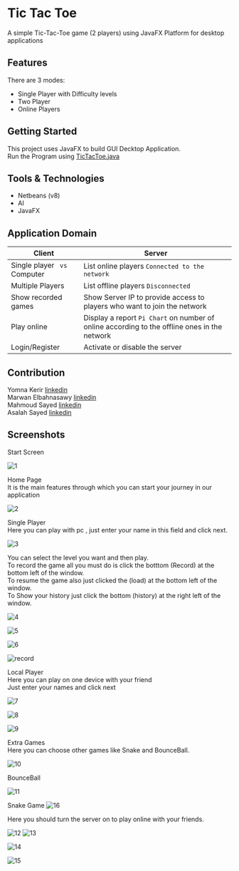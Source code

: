 
# Tic Tac Toe
A simple Tic-Tac-Toe game (2 players) using JavaFX Platform for desktop applications




## Features
There are 3 modes:

- Single Player with Difficulty levels
- Two Player
- Online Players
## Getting Started
This project uses JavaFX to build GUI Decktop Application.\
Run the Program using [TicTacToe.java](https://github.com/MarwanElbahnasawy/Tic-Tac-Toe.git)
## Tools & Technologies

- Netbeans (v8)
- AI 
- JavaFX
## Application Domain

|  Client       |     Server    |  
| ------------- | ------------- |
| Single player ` vs`  Computer       | List online players `Connected to the network`       | 
| Multiple Players         | List offline players `Disconnected`     | 
| Show recorded games        | Show Server IP to provide access to players who want to join the network | 
| Play online    | Display a report `Pi Chart` on number of online according to the offline ones in the network       | 
| Login/Register   | Activate or disable the server        | 


## Contribution


Yomna Kerir [linkedin](https://www.linkedin.com/in/yomna-kerir-2117381ba/)\
Marwan Elbahnasawy [linkedin](https://www.linkedin.com/in/marwan-elbahnasawy/)\
Mahmoud Sayed [linkedin](https://www.linkedin.com/in/mahmoud-awad-67388b140/)\
Asalah Sayed [linkedin](https://www.linkedin.com/in/asalah-sayed-b330a9243/)

## Screenshots



Start Screen 

![1](https://user-images.githubusercontent.com/76075022/208742738-3189df77-eb33-420d-9b83-96c3621d1965.PNG)

Home Page\
It is the main features through which you can start your journey in our application

![2](https://user-images.githubusercontent.com/76075022/208742742-a6c714a7-1043-4f16-962c-350659bc8c6e.PNG)

Single Player\
Here you can play with pc , just enter your name in this field and click next.

![3](https://user-images.githubusercontent.com/76075022/208742750-1191b628-160f-4127-acb6-8bb3383c08df.PNG)


You can select the level you want and then play.\
To record the game all you must do is click the botttom (Record) at the bottom left of the window.\
To resume the game also just clicked the (load) at the bottom left of the window.\
To Show your history just click the bottom (history) at the right left of the window.

![4](https://user-images.githubusercontent.com/76075022/208742751-d9e9c344-ea3d-43cd-bc9f-6c819b1f0ca4.PNG)


![5](https://user-images.githubusercontent.com/76075022/208742754-17ea8c87-85c7-4b29-94d5-22b198d62fea.PNG)


![6](https://user-images.githubusercontent.com/76075022/208742757-637ed55e-6c6c-4406-a8f6-999bd5f0fabb.PNG)

![record](https://user-images.githubusercontent.com/76075022/208892669-b84ecfee-1449-47da-a01f-8317c479671d.jpeg)


Local Player\
Here you can play on one device with your friend\
Just enter your names and click next

![7](https://user-images.githubusercontent.com/76075022/208742768-d25ee5b0-c717-4c2f-8778-b75b4b8cfb4c.PNG)

![8](https://user-images.githubusercontent.com/76075022/208742771-19bc06b2-21aa-466a-bb19-a14b010544dc.PNG)


![9](https://user-images.githubusercontent.com/76075022/208742775-1695653b-4b88-4e61-a4b9-7cb942aa7373.PNG)


Extra Games\
Here you can choose other games like Snake and BounceBall.

![10](https://user-images.githubusercontent.com/76075022/208742714-3ace9d4a-a60c-4c47-a78b-2b519dd42c75.PNG)


BounceBall

![11](https://user-images.githubusercontent.com/76075022/208742725-4519884f-82e3-4914-95d0-e3d60abb57c0.PNG)

Snake Game
![16](https://user-images.githubusercontent.com/76075022/208750570-2687fcd4-cf88-4700-b265-ad79b78fabf8.PNG)

Here you should turn the server on to play online with your friends.

![12](https://user-images.githubusercontent.com/76075022/208742727-6b3d964a-9ec8-4211-9c62-7b26e6854f2b.PNG)
![13](https://user-images.githubusercontent.com/76075022/208742730-258f4a6b-eb9e-4f41-835b-7e8fd19c07aa.PNG)

![14](https://user-images.githubusercontent.com/76075022/208742735-05dcadd0-f4b4-45b9-8e6d-1572b44f0d5d.PNG)

![15](https://user-images.githubusercontent.com/76075022/208749286-ea7a5913-5cc6-43cc-b6ae-944164c88d18.jpeg)




